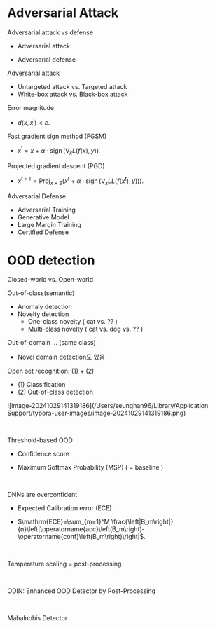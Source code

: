 # Adversarial Attack

Adversarial attack vs defense

- Adversarial attack

- Adversarial defense



Adversarial attack

- Untargeted attack vs. Targeted attack
- White-box attack vs. Black-box attack



Error magnitude

- $d\left(x, x^{\prime}\right)<\varepsilon$.



Fast gradient sign method (FGSM)

- $x^{\prime}=x+\alpha \cdot \operatorname{sign}\left(\nabla_x L(f(x), y)\right)$.



Projected gradient descent (PGD)

- $x^{t+1}=\operatorname{Proj}_{x+S}\left(x^t+\alpha \cdot \operatorname{sign}\left(\nabla_x L L\left(f\left(x^t\right), y\right)\right)\right)$.



Adversarial Defense

- Adversarial Training
- Generative Model
- Large Margin Training
- Certified Defense



# OOD detection

Closed-world vs. Open-world



Out-of-class(semantic)

- Anomaly detection
- Novelty detection
  - One-class novelty ( cat vs. ?? )
  - Multi-class novelty ( cat vs. dog vs. ?? )



Out-of-domain  ... (same class)

- Novel domain detection도 있음



Open set recognition: (1) + (2)

- (1) Classification
- (2) Out-of-class detection

![image-20241029141319186](/Users/seunghan96/Library/Application Support/typora-user-images/image-20241029141319186.png)

<br>

Threshold-based OOD

- Confidence score

- Maximum Softmax Probability (MSP) ( = baseline )

<br>

DNNs are overconfident

- Expected Calibration error (ECE)

- $\mathrm{ECE}=\sum_{m=1}^M \frac{\left|B_m\right|}{n}\left|\operatorname{acc}\left(B_m\right)-\operatorname{conf}\left(B_m\right)\right|$.

<br>

Temperature scaling = post-processing

<br>

ODIN: Enhanced OOD Detector by Post-Processing

<br>

Mahalnobis Detector

